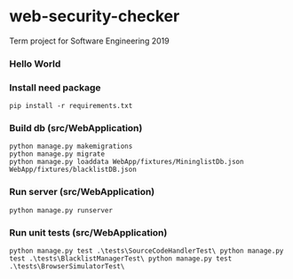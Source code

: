 # web-security-checker
Term project for Software Engineering 2019


### Hello World


### Install need package
``
pip install -r requirements.txt
``

### Build db (src/WebApplication)
```
python manage.py makemigrations
python manage.py migrate
python manage.py loaddata WebApp/fixtures/MininglistDb.json WebApp/fixtures/blacklistDB.json  
```


### Run server (src/WebApplication)
``
python manage.py runserver 
``

### Run unit tests (src/WebApplication)
``
python manage.py test .\tests\SourceCodeHandlerTest\
python manage.py test .\tests\BlacklistManagerTest\
python manage.py test .\tests\BrowserSimulatorTest\
``






